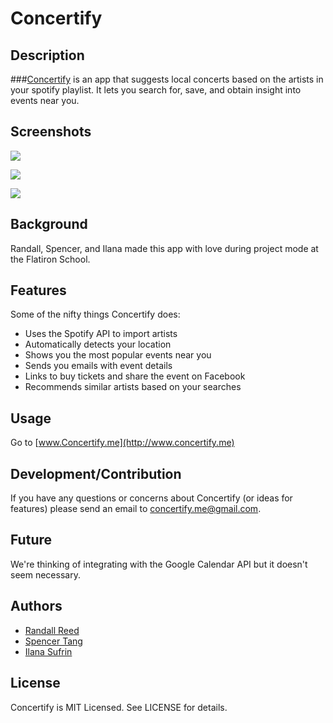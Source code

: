 # Concertify

## Description

###[Concertify](http://www.concertify.me) is an app that suggests local concerts based on the artists in your spotify playlist. It lets you search for, save, and obtain insight into events near you.

## Screenshots

![](http://i.imgur.com/VsNtyhS.png)

![](http://i.imgur.com/T6z1Xnp.png)

![](http://i.imgur.com/T6z1Xnp.png)

## Background

Randall, Spencer, and Ilana made this app with love during project mode at the Flatiron School.

## Features

Some of the nifty things Concertify does:

- Uses the Spotify API to import artists
- Automatically detects your location
- Shows you the most popular events near you
- Sends you emails with event details
- Links to buy tickets and share the event on Facebook
- Recommends similar artists based on your searches

## Usage

Go to [www.Concertify.me](http://www.concertify.me)

## Development/Contribution

If you have any questions or concerns about Concertify (or ideas for features) please send an email to concertify.me@gmail.com.

## Future

We're thinking of integrating with the Google Calendar API but it doesn't seem necessary.

## Authors

- [Randall Reed](https://twitter.com/randallocalypse)
- [Spencer Tang](https://twitter.com/spencert0ng)
- [Ilana Sufrin](https://twitter.com/IlanaSufrin)

## License

Concertify is MIT Licensed. See LICENSE for details.

